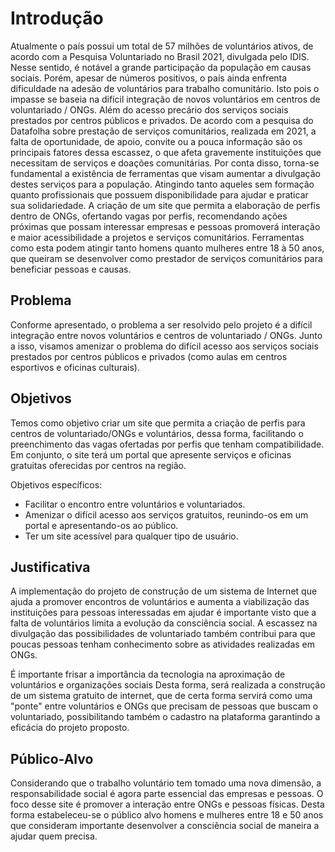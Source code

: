 # Introdução

  Atualmente o país possui um total de 57 milhões de voluntários ativos, de acordo com a Pesquisa Voluntariado no Brasil 2021, divulgada pelo IDIS. Nesse sentido, é notável a grande participação da população em causas sociais. Porém, apesar de números positivos, o país ainda enfrenta dificuldade na adesão de voluntários para trabalho comunitário.
  Isto pois o impasse se baseia na difícil integração de novos voluntários em centros de voluntariado / ONGs. Além do acesso precário dos serviços sociais prestados por centros públicos e privados. De acordo com a pesquisa do Datafolha sobre prestação de serviços comunitários, realizada em 2021, a falta de oportunidade, de apoio, convite ou a pouca informação são os principais fatores dessa escassez, o que afeta gravemente instituições que necessitam de serviços e doações comunitárias.
  Por conta disso, torna-se fundamental a existência de ferramentas que visam aumentar a divulgação destes serviços para a população. Atingindo  tanto aqueles sem formação quanto profissionais que possuem disponibilidade para ajudar e praticar sua solidariedade.  A criação de um site que permita a elaboração de perfis dentro de ONGs, ofertando vagas por perfis, recomendando ações próximas que possam interessar empresas e pessoas promoverá interação e maior acessibilidade a projetos e serviços comunitários.  Ferramentas como esta podem atingir tanto homens quanto mulheres entre 18 à 50 anos, que queiram se desenvolver como prestador de serviços comunitários para beneficiar pessoas e causas.

## Problema
Conforme apresentado, o problema a ser resolvido pelo projeto é a difícil integração entre novos voluntários e centros de voluntariado / ONGs. Junto a isso, visamos amenizar o problema do difícil acesso aos serviços sociais prestados por centros públicos e privados (como aulas em centros esportivos e oficinas culturais).



## Objetivos

Temos como objetivo criar um site que permita a criação de perfis para centros de voluntariado/ONGs e voluntários, dessa forma, facilitando o preenchimento das vagas ofertadas por perfis que tenham compatibilidade.
Em conjunto, o site terá um portal que apresente serviços e oficinas gratuitas oferecidas por centros na região. 

Objetivos específicos:
* Facilitar o encontro entre voluntários e voluntariados.
* Amenizar o difícil acesso aos serviços gratuitos, reunindo-os em um portal e apresentando-os ao público.
* Ter um site acessível para qualquer tipo de usuário.


## Justificativa

A implementação do projeto de construção de um sistema de Internet que ajuda a promover encontros de voluntários e aumenta a viabilização das instituições para pessoas interessadas em ajudar é importante visto que a falta de voluntários limita a evolução da consciência social. A escassez na divulgação das possibilidades de voluntariado também contribui para que poucas pessoas tenham conhecimento sobre as atividades realizadas em ONGs. 

É importante frisar a importância da tecnologia na aproximação de voluntários e organizações sociais
Desta forma, será realizada a construção de um sistema gratuito de internet, que de certa forma servirá como uma "ponte" entre voluntários e ONGs que precisam de pessoas que buscam o voluntariado, possibilitando também o cadastro na plataforma garantindo a eficácia do projeto proposto.


## Público-Alvo

Considerando que o trabalho voluntário tem tomado uma nova dimensão, a responsabilidade social é agora parte essencial das empresas e pessoas. O foco desse site é promover a interação entre ONGs e pessoas físicas.
Desta forma estabeleceu-se o público alvo homens e mulheres entre 18 e 50 anos que consideram importante desenvolver a consciência social de maneira a ajudar quem precisa.

